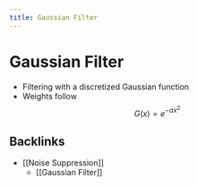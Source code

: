 ```yaml
---
title: Gaussian Filter
---
```


# Gaussian Filter
- Filtering with a discretized Gaussian function
- Weights follow $$G(x) = e^{-ax^{2}}$$
## Backlinks
* [[Noise Suppression]]
	* [[Gaussian Filter]]

